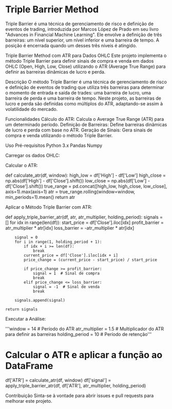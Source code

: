 # Triple Barrier Method
Triple Barrier é uma técnica de gerenciamento de risco e definição de eventos de trading, introduzida por Marcos López de Prado em seu livro "Advances in Financial Machine Learning".
Ele envolve a definição de três barreiras: um nível superior, um nível inferior e uma barreira de tempo. A posição é encerrada quando um desses três níveis é atingido.

Triple Barrier Method com ATR para Dados OHLC
Este projeto implementa o método Triple Barrier para definir sinais de compra e venda em dados OHLC (Open, High, Low, Close) utilizando o ATR (Average True Range) para definir as barreiras dinâmicas de lucro e perda.

Descrição
O método Triple Barrier é uma técnica de gerenciamento de risco e definição de eventos de trading que utiliza três barreiras para determinar o momento de entrada e saída de trades: uma barreira de lucro, uma barreira de perda e uma barreira de tempo. Neste projeto, as barreiras de lucro e perda são definidas como múltiplos do ATR, adaptando-se assim à volatilidade do mercado.

Funcionalidades
Cálculo do ATR: Calcula o Average True Range (ATR) para um determinado período.
Definição de Barreiras: Define barreiras dinâmicas de lucro e perda com base no ATR.
Geração de Sinais: Gera sinais de compra e venda utilizando o método Triple Barrier.

Uso
Pré-requisitos
Python 3.x
Pandas
Numpy

Carregar os dados OHLC:


Calcular o ATR:


def calculate_atr(df, window):
    high_low = df['High'] - df['Low']
    high_close = np.abs(df['High'] - df['Close'].shift())
    low_close = np.abs(df['Low'] - df['Close'].shift())
    true_range = pd.concat([high_low, high_close, low_close], axis=1).max(axis=1)
    atr = true_range.rolling(window=window, min_periods=1).mean()
    return atr

Aplicar o Método Triple Barrier com ATR:


def apply_triple_barrier_atr(df, atr, atr_multiplier, holding_period):
    signals = []
    for idx in range(len(df)):
        start_price = df['Close'].iloc[idx]
        profit_barrier = atr_multiplier * atr[idx]
        loss_barrier = -atr_multiplier * atr[idx]
        
        signal = 0
        for i in range(1, holding_period + 1):
            if idx + i >= len(df):
                break
            current_price = df['Close'].iloc[idx + i]
            price_change = (current_price - start_price) / start_price
            
            if price_change >= profit_barrier:
                signal = 1  # Sinal de compra
                break
            elif price_change <= loss_barrier:
                signal = -1  # Sinal de venda
                break
        
        signals.append(signal)
    
    return signals

Executar a Análise:

'''window = 14  # Período do ATR
atr_multiplier = 1.5  # Multiplicador do ATR para definir as barreiras
holding_period = 10  # Período de retenção'''

# Calcular o ATR e aplicar a função ao DataFrame
df['ATR'] = calculate_atr(df, window)
df['signal'] = apply_triple_barrier_atr(df, df['ATR'], atr_multiplier, holding_period)


Contribuição
Sinta-se à vontade para abrir issues e pull requests para melhorar este projeto.